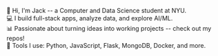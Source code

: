 👋 Hi, I'm Jack -- a Computer and Data Science student at NYU.  
💻 I build full-stack apps, analyze data, and explore AI/ML.  
📊 Passionate about turning ideas into working projects -- check out my repos!  
🔧 Tools I use: Python, JavaScript, Flask, MongoDB, Docker, and more.  
